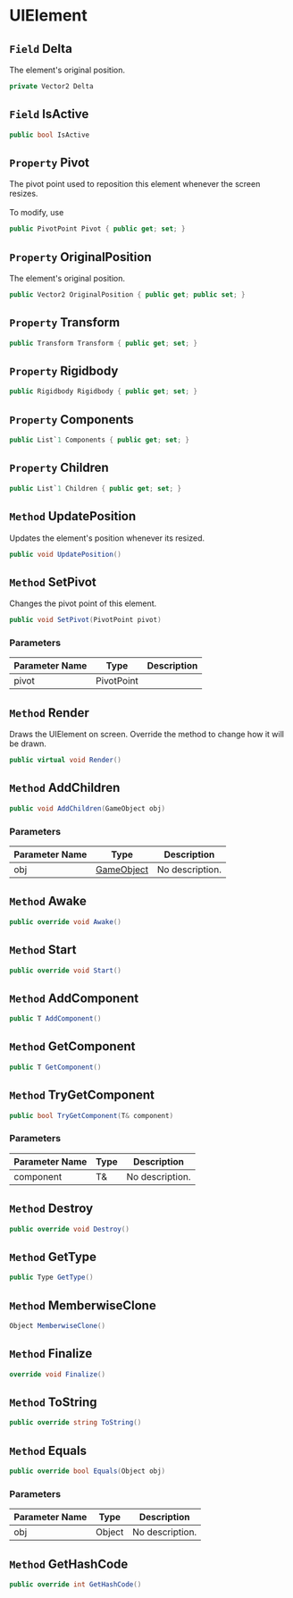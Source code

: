 # UIElement

## `Field` Delta
The element's original position.
```csharp
private Vector2 Delta
```


## `Field` IsActive

```csharp
public bool IsActive
```


## `Property` Pivot
The pivot point used to reposition this element whenever the screen resizes. <br/> <br/>         To modify, use <see cref="SetPivot(PivotPoint)"/>
```csharp
public PivotPoint Pivot { public get; set; }
```


## `Property` OriginalPosition
The element's original position.
```csharp
public Vector2 OriginalPosition { public get; public set; }
```


## `Property` Transform

```csharp
public Transform Transform { public get; set; }
```


## `Property` Rigidbody

```csharp
public Rigidbody Rigidbody { public get; set; }
```


## `Property` Components

```csharp
public List`1 Components { public get; set; }
```


## `Property` Children

```csharp
public List`1 Children { public get; set; }
```


## `Method` UpdatePosition
Updates the element's position whenever its resized.
```csharp
public void UpdatePosition()
```


## `Method` SetPivot
Changes the pivot point of this element.
```csharp
public void SetPivot(PivotPoint pivot)
```
### Parameters

| Parameter Name | Type | Description |
| --------- | --------- | --------- |
| pivot | PivotPoint |  |


## `Method` Render
Draws the UIElement on screen. Override the method to change how it will be drawn.
```csharp
public virtual void Render()
```


## `Method` AddChildren

```csharp
public void AddChildren(GameObject obj)
```
### Parameters

| Parameter Name | Type | Description |
| --------- | --------- | --------- |
| obj | [GameObject](https://thiagomvas.github.io/GameEngine/Entities/GameObject.html) | No description. |


## `Method` Awake

```csharp
public override void Awake()
```


## `Method` Start

```csharp
public override void Start()
```


## `Method` AddComponent

```csharp
public T AddComponent()
```


## `Method` GetComponent

```csharp
public T GetComponent()
```


## `Method` TryGetComponent

```csharp
public bool TryGetComponent(T& component)
```
### Parameters

| Parameter Name | Type | Description |
| --------- | --------- | --------- |
| component | T& | No description. |


## `Method` Destroy

```csharp
public override void Destroy()
```


## `Method` GetType

```csharp
public Type GetType()
```


## `Method` MemberwiseClone

```csharp
Object MemberwiseClone()
```


## `Method` Finalize

```csharp
override void Finalize()
```


## `Method` ToString

```csharp
public override string ToString()
```


## `Method` Equals

```csharp
public override bool Equals(Object obj)
```
### Parameters

| Parameter Name | Type | Description |
| --------- | --------- | --------- |
| obj | Object | No description. |


## `Method` GetHashCode

```csharp
public override int GetHashCode()
```

